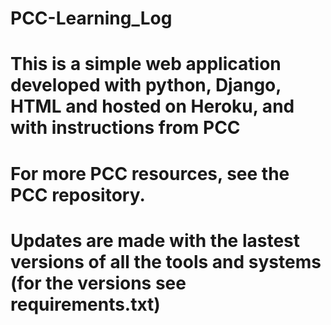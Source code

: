 # PCC-Learning_Log

# This is a simple web application developed with python, Django, HTML and hosted on Heroku, and with instructions from PCC

# For more PCC resources, see the PCC repository. 

# Updates are made with the lastest versions of all the tools and systems (for the versions see requirements.txt)
